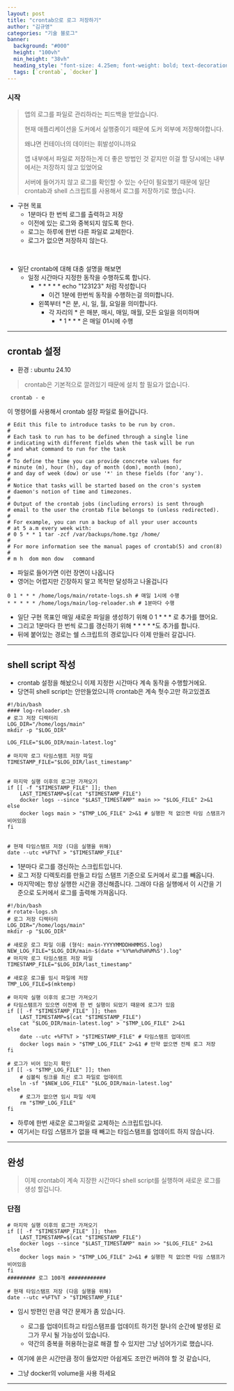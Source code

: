 ```yaml
---
layout: post  
title: "crontab으로 로그 저장하기"
author: "김규영"
categories: "기술 블로그"
banner:
  background: "#000"
  height: "100vh"
  min_height: "38vh"
  heading_style: "font-size: 4.25em; font-weight: bold; text-decoration: underline"
  tags: [`crontab`, `docker`]
---
```

### 시작
> 앱의 로그를 파일로 관리하라는 피드백을 받았습니다.
>
> 현재 애플리케이션을 도커에서 실행중이기 때문에 도커 외부에 저장해야합니다.
>
> 왜냐면 컨테이너의 데이터는 휘발성이니까요
>
> 앱 내부에서 파일로 저장하는게 더 좋은 방법인 것 같지만 이걸 할 당시에는 내부에서는 저장하지 않고 있었어요
>
> 서버에 들어가지 않고 로그를 확인할 수 있는 수단이 필요했기 때문에 일단 crontab과 shell 스크립트를 사용해서 로그를 저장하기로 했습니다.

- 구현 목표
  - 1분마다 한 번씩 로그를 출력하고 저장
  - 이전에 있는 로그와 중복되지 않도록 한다.
  - 로그는 하루에 한번 다른 파일로 교체한다.
  - 로그가 없으면 저장하지 않는다.

<br>

- 일단 crontab에 대해 대충 설명을 해보면
  - 일정 시간마다 지정한 동작을 수행하도록 합니다.
    - \* * * * * echo "123123" 처럼 작성합니다
      - 이건 1분에 한번씩 동작을 수행하는걸 의미합니다.
    - 왼쪽부터  *은 분, 시, 일, 월, 요일을 의미합니다.
      - 각 자리의 * 은 매분, 매시, 매일, 매월, 모든 요일을 의미하며
        - \* 1 * * * 은 매일 01시에 수행

---
## crontab 설정
- 환경 : ubuntu 24.10
> crontab은 기본적으로 깔려있기 때문에 설치 할 필요가 없습니다.



````shell
 crontab - e 
````
이 명령어를 사용해서 crontab 설장 파일로 들어갑니다.

```
# Edit this file to introduce tasks to be run by cron.
# 
# Each task to run has to be defined through a single line
# indicating with different fields when the task will be run
# and what command to run for the task
# 
# To define the time you can provide concrete values for
# minute (m), hour (h), day of month (dom), month (mon),
# and day of week (dow) or use '*' in these fields (for 'any').
# 
# Notice that tasks will be started based on the cron's system
# daemon's notion of time and timezones.
# 
# Output of the crontab jobs (including errors) is sent through
# email to the user the crontab file belongs to (unless redirected).
# 
# For example, you can run a backup of all your user accounts
# at 5 a.m every week with:
# 0 5 * * 1 tar -zcf /var/backups/home.tgz /home/
# 
# For more information see the manual pages of crontab(5) and cron(8)
# 
# m h  dom mon dow   command

```
- 파일로 들어가면 이런 장면이 나옵니다
- 영어는 어렵지만 긴장하지 말고 목적만 달성하고 나올겁니다
```
0 1 * * * /home/logs/main/rotate-logs.sh # 매일 1시에 수행
* * * * * /home/logs/main/log-reloader.sh # 1분마다 수행
```
- 일단 구현 목표인 매일 새로운 파일을 생성하기 위해 0 1 * * * 로 추가를 했어요.
- 그리고 1분마다 한 번씩 로그를 갱신하기 위해 * * * * *도 추가를 합니다.
- 뒤에 붙어있는 경로는 쉘 스크립트의 경로입니다 이제 만들러 갈겁니다.
---
## shell script 작성
- crontab 설정을 해놨으니 이제 지정한 시간마다 계속 동작을 수행할거에요.
- 당연히 shell script는 안만들었으니까 crontab은 계속 헛수고만 하고있겠죠


````shell
#!/bin/bash
#### log-reloader.sh
# 로그 저장 디렉터리
LOG_DIR="/home/logs/main"
mkdir -p "$LOG_DIR"

LOG_FILE="$LOG_DIR/main-latest.log"

# 마지막 로그 타임스탬프 저장 파일
TIMESTAMP_FILE="$LOG_DIR/last_timestamp"


# 마지막 실행 이후의 로그만 가져오기
if [[ -f "$TIMESTAMP_FILE" ]]; then
    LAST_TIMESTAMP=$(cat "$TIMESTAMP_FILE")
    docker logs --since "$LAST_TIMESTAMP" main >> "$LOG_FILE" 2>&1
else
    docker logs main > "$TMP_LOG_FILE" 2>&1 # 실행한 적 없으면 타임 스탬프가 비어있음
fi


# 현재 타임스탬프 저장 (다음 실행을 위해)
date --utc +%FT%T > "$TIMESTAMP_FILE"
````
- 1분마다 로그를 갱신하는 스크립트입니다.
- 로그 저장 디렉토리를 만들고 타임 스탬프 기준으로 도커에서 로그를 빼옵니다.
- 마지막에는 항상 실행한 시간을 갱신해줍니다. 그래야 다음 실행에서 이 시간을 기준으로 도커에서 로그를 출력해 가져옵니다.

```shell
#!/bin/bash
# rotate-logs.sh
# 로그 저장 디렉터리
LOG_DIR="/home/logs/main"
mkdir -p "$LOG_DIR"

# 새로운 로그 파일 이름 (형식: main-YYYYMMDDHHMMSS.log)
NEW_LOG_FILE="$LOG_DIR/main-$(date +'%Y%m%d%H%M%S').log"
# 마지막 로그 타임스탬프 저장 파일
TIMESTAMP_FILE="$LOG_DIR/last_timestamp"

# 새로운 로그를 임시 파일에 저장
TMP_LOG_FILE=$(mktemp)

# 마지막 실행 이후의 로그만 가져오기
# 타임스탬프가 있으면 이전에 한 번 실행이 되었기 때문에 로그가 있음
if [[ -f "$TIMESTAMP_FILE" ]]; then
    LAST_TIMESTAMP=$(cat "$TIMESTAMP_FILE")
    cat "$LOG_DIR/main-latest.log" > "$TMP_LOG_FILE" 2>&1
else
    date --utc +%FT%T > "$TIMESTAMP_FILE" # 타임스탬프 업데이트
    docker logs main > "$TMP_LOG_FILE" 2>&1 # 만약 없으면 전체 로그 저장
fi

# 로그가 비어 있는지 확인
if [[ -s "$TMP_LOG_FILE" ]]; then
    # 심볼릭 링크를 최신 로그 파일로 업데이트
    ln -sf "$NEW_LOG_FILE" "$LOG_DIR/main-latest.log"
else
    # 로그가 없으면 임시 파일 삭제
    rm "$TMP_LOG_FILE"
fi                                                                                                                                                                                                                                                                                                                                    
```
- 하루에 한번 새로운 로그파일로 교체하는 스크립트입니다.
- 여기서는 타임 스탬프가 없을 때 빼고는 타임스탬프를 업데이트 하지 않습니다.
---
## 완성
> 이제 crontab이 계속 지장한 시간마다 shell script를 실행하며 새로운 로그를 생성 할겁니다.

### 단점
```shell
# 마지막 실행 이후의 로그만 가져오기
if [[ -f "$TIMESTAMP_FILE" ]]; then
    LAST_TIMESTAMP=$(cat "$TIMESTAMP_FILE")
    docker logs --since "$LAST_TIMESTAMP" main >> "$LOG_FILE" 2>&1
else
    docker logs main > "$TMP_LOG_FILE" 2>&1 # 실행한 적 없으면 타임 스탬프가 비어있음
fi
######### 로그 100개 ############

# 현재 타임스탬프 저장 (다음 실행을 위해)
date --utc +%FT%T > "$TIMESTAMP_FILE"
```
- 임시 방편인 만큼 약간 문제가 좀 있습니다.
  - 로그를 업데이트하고 타임스탬프를 업데이트 하기전 찰나의 순간에 발생된 로그가 무시 될 가능성이 있습니다.
  - 약간의 중복을 허용하는걸로 해결 할 수 있지만 그냥 넘어가기로 했습니다.
- 여기에 쏟은 시간만큼 정이 들었지만 아쉽게도 조만간 버려야 할 것 같습니다,

- 그냥 docker의 volume을 사용 하세요

---
